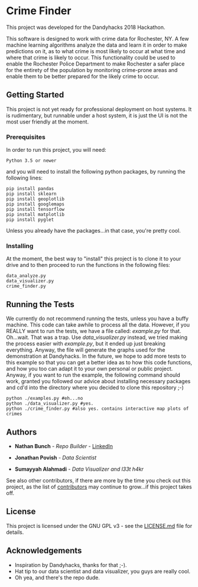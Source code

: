 # Crime Finder

This project was developed for the Dandyhacks 2018 Hackathon.

This software is designed to work with crime data for Rochester, NY. A few machine learning algorithms analyze the data and learn it in order to make predictions on it, as to what crime is most likely to occur at what time and where that crime is likely to occur. This functionality could be used to enable the Rochester Police Department to make Rochester a safer place for the entirety of the population by monitoring crime-prone areas and enable them to be better prepared for the likely crime to occur.

## Getting Started

This project is not yet ready for professional deployment on host systems. It is rudimentary, but runnable under a host system, it is just the UI is not the most user friendly at the moment.

### Prerequisites

In order to run this project, you will need:
```
Python 3.5 or newer
```
and you will need to install the following python packages, by running the following lines:
```
pip install pandas
pip install sklearn
pip install geoplotlib
pip install googlemaps
pip install tensorflow
pip install matplotlib
pip install pyglet
```
Unless you already have the packages...in that case, you're pretty cool.

### Installing

At the moment, the best way to "install" this project is to clone it to your drive and to then proceed to run the functions in the following files:
```
data_analyze.py
data_visualizer.py
crime_finder.py
```

## Running the Tests

We currently do not recommend running the tests, unless you have a buffy machine. This code can take awhile to process all the data. However, if you REALLY want to run the tests, we have a file called: *example.py* for that. Oh...wait. That was a trap. Use *data_visualizer.py* instead, we tried making the process easier with *example.py*, but it ended up just breaking everything. Anyway, the file will generate the graphs used for the demonstration at Dandyhacks. In the future, we hope to add more tests to this example so that you can get a better idea as to how this code functions, and how you too can adapt it to your own personal or public project. Anyway, if you want to run the example, the following command should work, granted you followed our advice about installing necessary packages and cd'd into the directory where you decided to clone this repository ;-)
```
python ./examples.py #eh...no
python ./data_visualizer.py #yes.
python ./crime_finder.py #also yes. contains interactive map plots of crimes
```

## Authors

* **Nathan Bunch** - *Repo Builder* - [LinkedIn](https://www.linkedin.com/in/nathan-bunch-024068b6/)

* **Jonathan Povish** - *Data Scientist*

* **Sumayyah Alahmadi** - *Data Visualizer and l33t h4kr*

See also other contributors, if there are more by the time you check out this project, as the list of [contributors](https://github.com/taranoshi/crimeFinderPro/graphs/contributors) may continue to grow...if this project takes off.

## License

This project is licensed under the GNU GPL v3 - see the [LICENSE.md](LICENSE.md) file for details.

## Acknowledgements

* Inspiration by Dandyhacks, thanks for that ;-).
* Hat tip to our data scientist and data visualizer, you guys are really cool.
* Oh yea, and there's the repo dude.